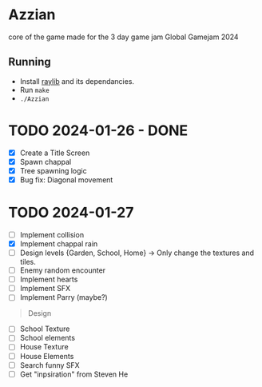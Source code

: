 # Azzian

core of the game made for the 3 day game jam Global Gamejam 2024

## Running

- Install [raylib](https://www.raylib.com/#supported-platforms) and its dependancies.
- Run `make`
- `./Azzian`

# TODO 2024-01-26 - DONE
- [x] Create a Title Screen
- [x] Spawn chappal
- [x] Tree spawning logic
- [x] Bug fix: Diagonal movement

# TODO 2024-01-27

- [ ] Implement collision
- [x] Implement chappal rain
- [ ] Design levels {Garden, School, Home} -> Only change the textures and tiles.
- [ ] Enemy random encounter
- [ ] Implement hearts
- [ ] Implement SFX
- [ ] Implement Parry (maybe?)

> Design

- [ ] School Texture
- [ ] School elements
- [ ] House Texture
- [ ] House Elements
- [ ] Search funny SFX
- [ ] Get "inpsiration" from Steven He
